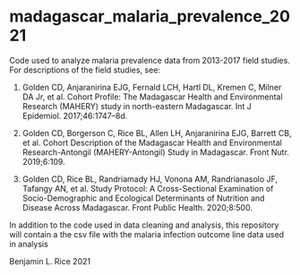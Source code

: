 # madagascar_malaria_prevalence_2021

Code used to analyze malaria prevalence data from 2013-2017 field studies. For descriptions of the field studies, see:

1. Golden CD, Anjaranirina EJG, Fernald LCH, Hartl DL, Kremen C, Milner DA Jr, et al. Cohort Profile: The Madagascar Health and Environmental Research (MAHERY) study in north-eastern Madagascar. Int J Epidemiol. 2017;46:1747–8d.

2. Golden CD, Borgerson C, Rice BL, Allen LH, Anjaranirina EJG, Barrett CB, et al. Cohort Description of the Madagascar Health and Environmental Research-Antongil (MAHERY-Antongil) Study in Madagascar. Front Nutr. 2019;6:109.

3. Golden CD, Rice BL, Randriamady HJ, Vonona AM, Randrianasolo JF, Tafangy AN, et al. Study Protocol: A Cross-Sectional Examination of Socio-Demographic and Ecological Determinants of Nutrition and Disease Across Madagascar. Front Public Health. 2020;8:500.

In addition to the code used in data cleaning and analysis, this repository will contain a the csv file with the malaria infection outcome line data used in analysis

Benjamin L. Rice
2021
